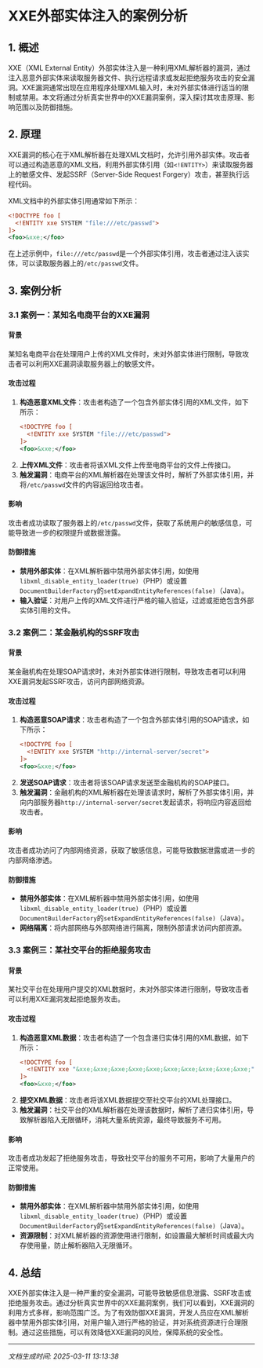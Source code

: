 # XXE外部实体注入的案例分析

## 1. 概述

XXE（XML External Entity）外部实体注入是一种利用XML解析器的漏洞，通过注入恶意外部实体来读取服务器文件、执行远程请求或发起拒绝服务攻击的安全漏洞。XXE漏洞通常出现在应用程序处理XML输入时，未对外部实体进行适当的限制或禁用。本文将通过分析真实世界中的XXE漏洞案例，深入探讨其攻击原理、影响范围以及防御措施。

## 2. 原理

XXE漏洞的核心在于XML解析器在处理XML文档时，允许引用外部实体。攻击者可以通过构造恶意的XML文档，利用外部实体引用（如`<!ENTITY>`）来读取服务器上的敏感文件、发起SSRF（Server-Side Request Forgery）攻击，甚至执行远程代码。

XML文档中的外部实体引用通常如下所示：

```xml
<!DOCTYPE foo [  
  <!ENTITY xxe SYSTEM "file:///etc/passwd">  
]>  
<foo>&xxe;</foo>
```

在上述示例中，`file:///etc/passwd`是一个外部实体引用，攻击者通过注入该实体，可以读取服务器上的`/etc/passwd`文件。

## 3. 案例分析

### 3.1 案例一：某知名电商平台的XXE漏洞

#### 背景
某知名电商平台在处理用户上传的XML文件时，未对外部实体进行限制，导致攻击者可以利用XXE漏洞读取服务器上的敏感文件。

#### 攻击过程
1. **构造恶意XML文件**：攻击者构造了一个包含外部实体引用的XML文件，如下所示：
   ```xml
   <!DOCTYPE foo [  
     <!ENTITY xxe SYSTEM "file:///etc/passwd">  
   ]>  
   <foo>&xxe;</foo>
   ```
2. **上传XML文件**：攻击者将该XML文件上传至电商平台的文件上传接口。
3. **触发漏洞**：电商平台的XML解析器在处理该文件时，解析了外部实体引用，并将`/etc/passwd`文件的内容返回给攻击者。

#### 影响
攻击者成功读取了服务器上的`/etc/passwd`文件，获取了系统用户的敏感信息，可能导致进一步的权限提升或数据泄露。

#### 防御措施
- **禁用外部实体**：在XML解析器中禁用外部实体引用，如使用`libxml_disable_entity_loader(true)`（PHP）或设置`DocumentBuilderFactory`的`setExpandEntityReferences(false)`（Java）。
- **输入验证**：对用户上传的XML文件进行严格的输入验证，过滤或拒绝包含外部实体引用的文件。

### 3.2 案例二：某金融机构的SSRF攻击

#### 背景
某金融机构在处理SOAP请求时，未对外部实体进行限制，导致攻击者可以利用XXE漏洞发起SSRF攻击，访问内部网络资源。

#### 攻击过程
1. **构造恶意SOAP请求**：攻击者构造了一个包含外部实体引用的SOAP请求，如下所示：
   ```xml
   <!DOCTYPE foo [  
     <!ENTITY xxe SYSTEM "http://internal-server/secret">  
   ]>  
   <foo>&xxe;</foo>
   ```
2. **发送SOAP请求**：攻击者将该SOAP请求发送至金融机构的SOAP接口。
3. **触发漏洞**：金融机构的XML解析器在处理该请求时，解析了外部实体引用，并向内部服务器`http://internal-server/secret`发起请求，将响应内容返回给攻击者。

#### 影响
攻击者成功访问了内部网络资源，获取了敏感信息，可能导致数据泄露或进一步的内部网络渗透。

#### 防御措施
- **禁用外部实体**：在XML解析器中禁用外部实体引用，如使用`libxml_disable_entity_loader(true)`（PHP）或设置`DocumentBuilderFactory`的`setExpandEntityReferences(false)`（Java）。
- **网络隔离**：将内部网络与外部网络进行隔离，限制外部请求访问内部资源。

### 3.3 案例三：某社交平台的拒绝服务攻击

#### 背景
某社交平台在处理用户提交的XML数据时，未对外部实体进行限制，导致攻击者可以利用XXE漏洞发起拒绝服务攻击。

#### 攻击过程
1. **构造恶意XML数据**：攻击者构造了一个包含递归实体引用的XML数据，如下所示：
   ```xml
   <!DOCTYPE foo [  
     <!ENTITY xxe "&xxe;&xxe;&xxe;&xxe;&xxe;&xxe;&xxe;&xxe;&xxe;&xxe;">  
   ]>  
   <foo>&xxe;</foo>
   ```
2. **提交XML数据**：攻击者将该XML数据提交至社交平台的XML处理接口。
3. **触发漏洞**：社交平台的XML解析器在处理该数据时，解析了递归实体引用，导致解析器陷入无限循环，消耗大量系统资源，最终导致服务不可用。

#### 影响
攻击者成功发起了拒绝服务攻击，导致社交平台的服务不可用，影响了大量用户的正常使用。

#### 防御措施
- **禁用外部实体**：在XML解析器中禁用外部实体引用，如使用`libxml_disable_entity_loader(true)`（PHP）或设置`DocumentBuilderFactory`的`setExpandEntityReferences(false)`（Java）。
- **资源限制**：对XML解析器的资源使用进行限制，如设置最大解析时间或最大内存使用量，防止解析器陷入无限循环。

## 4. 总结

XXE外部实体注入是一种严重的安全漏洞，可能导致敏感信息泄露、SSRF攻击或拒绝服务攻击。通过分析真实世界中的XXE漏洞案例，我们可以看到，XXE漏洞的利用方式多样，影响范围广泛。为了有效防御XXE漏洞，开发人员应在XML解析器中禁用外部实体引用，对用户输入进行严格的验证，并对系统资源进行合理限制。通过这些措施，可以有效降低XXE漏洞的风险，保障系统的安全性。

---

*文档生成时间: 2025-03-11 13:13:38*
